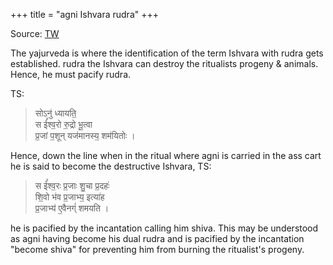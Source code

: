 +++
title = "agni Ishvara rudra"
+++

Source: [TW](https://twitter.com/blog_supplement/status/1647838611079942148)

The yajurveda is where the identification of the term Ishvara with rudra gets established. rudra the Ishvara can destroy the ritualists progeny & animals. Hence, he must pacify rudra.

TS:

> सोऽनु॑ ध्यायति॒  
> स ई᳚श्व॒रो रु॒द्रो भू॒त्वा  
> प्र॒जां प॒शून् यज॑मानस्य॒ शम॑यितोः ।

Hence, down the line when in the ritual where agni is carried in the ass cart he is said to become the destructive Ishvara, TS:

> स ई᳚श्व॒रः प्र॒जाः शु॒चा प्र॒दहः॑  
> शि॒वो भ॑व प्र॒जाभ्य॒ इत्या॑ह  
> प्र॒जाभ्य॑ ए॒वैनग्ं॑ शमयति ।

he is pacified by the incantation calling him shiva. This may be understood as agni having become his dual rudra and is pacified by the incantation "become shiva" for preventing him from burning the ritualist's progeny.